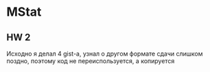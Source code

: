 # MStat
## HW 2

Исходно я делал 4 gist-а, узнал о другом формате сдачи слишком поздно, поэтому код не переиспользуется, а копируется
